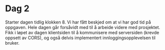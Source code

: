 # Dag 2

Starter dagen tidlig klokken 8. Vi har fått beskjed om at vi har god tid på
oppgaven. Hele dagen går forsåvidt med til å arbeide videre med prosjektet.
Fikk i løpet av dagen klientsiden til å kommunisere med serversiden (krevde
oppsett av CORS), og også delvis implementert innloggingsopplevelsen til
bruker.
